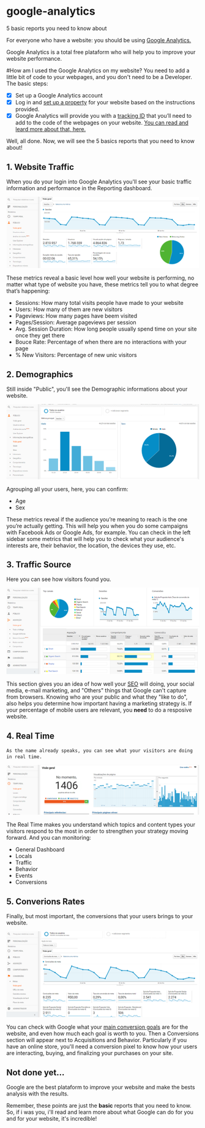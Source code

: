 # google-analytics
5 basic reports you need to know about


For everyone who have a website: you should be using [Google Analytics.](https://analytics.google.com/)

Google Analytics is a total free plataform who will help you to improve your website performance. 

#How am I used the Google Analytics on my website?
  You need to add a little bit of code to your webpages, and you don't need to be a Developer. 
The basic steps:
  - [x] Set up a Google Analytics account
  - [x] Log in and [set up a property](https://support.google.com/analytics/answer/1042508) for your website based on the instructions provided.
  - [x] Google Analytics will provide you with a [tracking ID](https://support.google.com/analytics/answer/1008080) that you’ll need to add to the code of the webpages on your website.
  [You can read and leard more about that, here.](https://developers.google.com/analytics/)
  
Well, all done.
Now, we will see the 5 basics reports that you need to know about!

## 1. Website Traffic 
  When you do your login into Google Analytics you'll see your basic traffic information and performance in the Reporting dashboard.

![website-traffic](website-traffic.PNG)

These metrics reveal a basic level how well your website is performing, no matter what type of website you have, these metrics tell you to what degree that’s happening:

- Sessions: How many total visits people have made to your website
- Users: How many of them are new visitors
- Pageviews: How many pages have beem visited
- Pages/Session: Average pageviews per session
- Avg. Session Duration: How long people usually spend time on your site once they get there
- Bouce Rate: Percentage of when there are no interactions with your page
- % New Visitors: Percentage of new unic visitors 

## 2. Demographics
  Still inside "Public", you'll see the Demographic informations about your website.
  
  ![demographic](demographic.PNG)
  
Agrouping all your users, here, you can confirm:

- Age
- Sex

These metrics reveal if the audience you’re meaning to reach is the one you’re actually getting. This will help you when you do some campaigns with Facebook Ads or Google Ads, for example. 
You can check in the left sidebar some metrics that will help you to check what your audience's interests are, their behavior, the location, the devices they use, etc.

## 3. Traffic Source
  Here you can see how visitors found you.

 ![traffic](traffic.PNG)
 
This section gives you an idea of how well your [SEO](http://searchengineland.com/guide/what-is-seo) will doing, your social media, e-mail marketing, and "Others" things that Google can't capture from browsers. 
Knowing who are your public and what they "like to do", also helps you determine how important having a marketing strategy is. 
If your percentage of mobile users are relevant, you **need** to do a resposive website. 
  
  ## 4. Real Time
    As the name already speaks, you can see what your visitors are doing in real time. 
    
 ![real-time](real-time.PNG)
 
The Real Time makes you understand which topics and content types your visitors respond to the most in order to strengthen your strategy moving forward.
And you can monitoring:

- General Dashboard
- Locals
- Traffic
- Behavior
- Events
- Conversions

## 5. Converions Rates
  Finally, but most important, the conversions that your users brings to your website. 
  
![conversion](conversion.PNG)

You can check with Google what your [main conversion goals](https://support.google.com/analytics/answer/1032415?hl=en) are for the website, and even how much each goal is worth to you. Then a Conversions section will appear next to Acquisitions and Behavior.
Particularly if you have an online store, you'll need a conversion pixel to know how your users are interacting, buying, and finalizing your purchases on your site.

## Not done yet...
  Google are the best plataform to improve your website and make the bests analysis with the results. 
  
Remember, these points are just the **basic** reports that you need to know. So, if i was you, i'll read and learn more about what Google can do for you and for your website, it's incredible!



  


